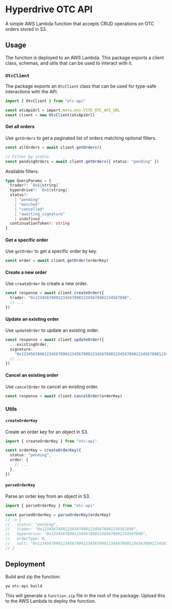# Hyperdrive OTC API

A simple AWS Lambda function that accepts CRUD operations on OTC orders stored in S3.

## Usage

The function is deployed to an AWS Lambda. This package exports a client class, schemas, and utils that can be used to interact with it.

### `OtcClient`

The package exports an `OtcClient` class that can be used for type-safe interactions with the API.

```ts
import { OtcClient } from "otc-api"

const otcApiUrl = import.meta.env.VITE_OTC_API_URL
const client = new OtcClient(otcApiUrl)
```

#### Get all orders

Use `getOrders` to get a paginated list of orders matching optional filters.

```ts
const allOrders = await client.getOrders()

// Filter by status
const pendingOrders = await client.getOrders({ status: "pending" })
```

Available filters:

```ts
type QueryParams = {
  trader?: `0x${string}`
  hyperdrive?: `0x${string}`
  status?:
    | "pending"
    | "matched"
    | "cancelled"
    | "awaiting_signature"
    | undefined
  continuationToken?: string
}
```

#### Get a specific order

Use `getOrder` to get a specific order by key.

```ts
const order = await client.getOrder(orderKey)
```

#### Create a new order

Use `createOrder` to create a new order.

```ts
const response = await client.createOrder({
  trader: "0x1234567890123456789012345678901234567890",
  // ...
})
```

#### Update an existing order

Use `updateOrder` to update an existing order.

```ts
const response = await client.updateOrder({
  ...existingOrder,
  signature:
    "0x1234567890123456789012345678901234567890123456789012345678901234",
  // ...
})
```

#### Cancel an existing order

Use `cancelOrder` to cancel an existing order.

```ts
const response = await client.cancelOrder(orderKey)
```

### Utils

#### `createOrderKey`

Create an order key for an object in S3.

```ts
import { createOrderKey } from "otc-api"

const orderKey = createOrderKey({
  status: "pending",
  order: {
    // ...
  },
})
```

#### `parseOrderKey`

Parse an order key from an object in S3.

```ts
import { parseOrderKey } from "otc-api"

const parsedOrderKey = parseOrderKey(orderKey)
// -> {
//   status: "pending",
//   trader: "0x1234567890123456789012345678901234567890",
//   hyperdrive: "0x1234567890123456789012345678901234567890",
//   orderType: 0,
//   salt: "0x1234567890123456789012345678901234567890123456789012345678901234",
// }
```

## Deployment

Build and zip the function:

```sh
yw otc-api build
```

This will generate a `function.zip` file in the root of the package. Upload this to the AWS Lambda to deploy the function.
